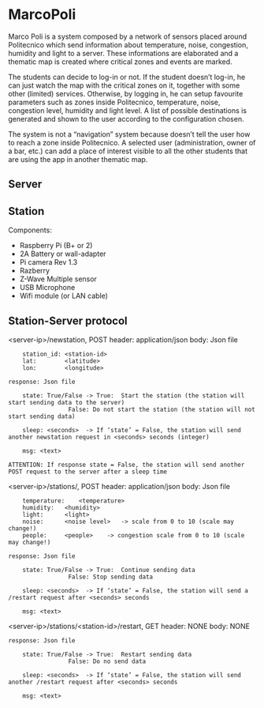 # MarcoPoli
Marco Poli is a system composed by a network of sensors placed around Politecnico which send information about temperature, noise, congestion, humidity and light to a server. These informations are elaborated and a thematic map is created where critical zones and events are marked.

The students can decide to log-in or not. If the student doesn’t log-in, he can just watch the map with the critical zones on it, together with some other (limited) services. Otherwise, by logging in, he can setup favourite parameters such as zones inside Politecnico, temperature, noise, congestion level, humidity and light level. A list of possible destinations is generated and shown to the user according to the configuration chosen.

The system is not a “navigation” system because doesn’t tell the user how to reach a zone inside Politecnico. A selected user (administration, owner of a bar, etc.) can add a place of interest visible to all the other students that are using the app in another thematic map.

## Server

## Station
Components:
- Raspberry Pi (B+ or 2)
- 2A Battery or wall-adapter
- Pi camera Rev 1.3
- Razberry
- Z-Wave Multiple sensor
- USB Microphone
- Wifi module (or LAN cable)

## Station-Server protocol
\<server-ip\>/newstation, POST
	header: application/json
	body:	Json file

		station_id:	<station-id>
		lat:		<latitude>
		lon:		<longitude>

	response: Json file
		
		state: True/False -> True: 	Start the station (the station will start sending data to the server)
				     False:	Do not start the station (the station will not start sending data)
		
		sleep: <seconds>  -> If ‘state’ = False, the station will send another newstation request in <seconds> seconds (integer)

		msg: <text>

	ATTENTION: If response state = False, the station will send another POST request to the server after a sleep time


\<server-ip\>/stations/<station-id>, POST
	header:	application/json
	body:	Json file
		
		temperature:	<temperature>
		humidity:	<humidity>
		light:		<light>
		noise:		<noise level>	-> scale from 0 to 10 (scale may change!)
		people:		<people>	-> congestion scale from 0 to 10 (scale may change!)

	response: Json file
		
		state: True/False -> True: 	Continue sending data
				     False:	Stop sending data

		sleep: <seconds>  -> If ‘state’ = False, the station will send a /restart request after <seconds> seconds

		msg: <text>

\<server-ip\>/stations/\<station-id\>/restart, GET
	header: NONE
	body:	NONE

	response: Json file
		
		state: True/False -> True: 	Restart sending data
				     False:	Do no send data

		sleep: <seconds>  -> If ‘state’ = False, the station will send another /restart request after <seconds> seconds

		msg: <text>


